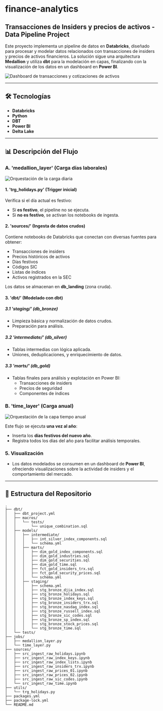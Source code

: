 # finance-analytics

## Transacciones de Insiders y precios de activos - Data Pipeline Project

Este proyecto implementa un pipeline de datos en **Databricks**, diseñado para procesar y modelar datos relacionados con transacciones de insiders y precios de activos financieros. La solución sigue una arquitectura **Medallion** y utiliza **dbt** para la modelación en capas, finalizando con la visualización de los datos en un dashboard en **Power BI**.

![Dashboard de transacciones y cotizaciones de activos]([https://imgur.com/MwP0ve5](https://imgur.com/MwP0ve5))

---

## 🛠️ Tecnologías

- **Databricks**
- **Python**
- **DBT**
- **Power BI**
- **Delta Lake**

---

## 📊 Descripción del Flujo

### A. 'medallion_layer' (Carga días laborales)

![Orquestación de la carga diaria](https://imgur.com/Hzx4PRz)

#### 1. 'trg_holidays.py' (Trigger inicial)
Verifica si el día actual es festivo:
- Si **es festivo**, el pipeline no se ejecuta.
- Si **no es festivo**, se activan los notebooks de ingesta.

#### 2. 'sources/' (Ingesta de datos crudos)
Contiene notebooks de Databricks que conectan con diversas fuentes para obtener:
- Transacciones de insiders
- Precios históricos de activos
- Días festivos
- Códigos SIC
- Listas de índices
- Activos registrados en la SEC

Los datos se almacenan en **db_landing** (zona cruda).

#### 3. 'dbt/' (Modelado con dbt)

##### 3.1 'staging/' (db_bronze)
- Limpieza básica y normalización de datos crudos.
- Preparación para análisis.

##### 3.2 'intermediate/' (db_silver)
- Tablas intermedias con lógica aplicada.
- Uniones, deduplicaciones, y enriquecimiento de datos.

##### 3.3 'marts/' (db_gold)
- Tablas finales para análisis y explotación en Power BI:
  - Transacciones de insiders
  - Precios de seguridad
  - Componentes de índices

### B. 'time_layer' (Carga anual)

![Orquestación de la capa tiempo anual](https://imgur.com/knJjoPy)

Este flujo se ejecuta **una vez al año**:
- Inserta los **días festivos del nuevo año**.
- Registra todos los días del año para facilitar análisis temporales.

### 5. Visualización
- Los datos modelados se consumen en un dashboard de **Power BI**, ofreciendo visualizaciones sobre la actividad de insiders y el comportamiento del mercado.

---

## 📁 Estructura del Repositorio

```text
.
├── dbt/
│   ├── dbt_project.yml
│   ├── macros/
│   │   └── tests/
│   │       └── unique_combination.sql
│   ├── models/
│   │   ├── intermediate/
│   │   │   ├── int_silver_index_components.sql
│   │   │   └── schema.yml
│   │   ├── marts/
│   │   │   ├── dim_gold_index_components.sql
│   │   │   ├── dim_gold_industries.sql
│   │   │   ├── dim_gold_securities.sql
│   │   │   ├── dim_gold_time.sql
│   │   │   ├── fct_gold_insiders_trx.sql
│   │   │   ├── fct_gold_security_prices.sql
│   │   │   └── schema.yml
│   │   ├── staging/
│   │   │   ├── schema.yml
│   │   │   ├── stg_bronze_djia_index.sql
│   │   │   ├── stg_bronze_holidays.sql
│   │   │   ├── stg_bronze_index_keys.sql
│   │   │   ├── stg_bronze_insiders_trx.sql
│   │   │   ├── stg_bronze_nasdaq_index.sql
│   │   │   ├── stg_bronze_russell_index.sql
│   │   │   ├── stg_bronze_sic_codes.sql
│   │   │   ├── stg_bronze_sp_index.sql
│   │   │   ├── stg_bronze_stock_prices.sql
│   │   │   └── stg_bronze_time.sql
│   └── tests/
├── jobs/
│   ├── medallion_layer.py
│   └── time_layer.py
├── sources/
│   ├── src_ingest_raw_holidays.ipynb
│   ├── src_ingest_raw_index_keys.ipynb
│   ├── src_ingest_raw_index_lists.ipynb
│   ├── src_ingest_raw_insiders_trx.ipynb
│   ├── src_ingest_raw_prices_01.ipynb
│   ├── src_ingest_raw_prices_02.ipynb
│   ├── src_ingest_raw_sic_codes.ipynb
│   └── src_ingest_raw_time.ipynb
├── utils/
│   └── trg_holidays.py
├── packages.yml
├── package-lock.yml
└── README.md
